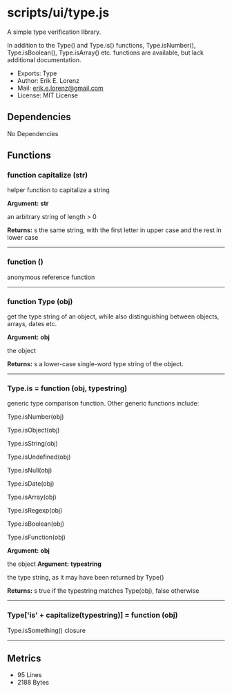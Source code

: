 # scripts/ui/type.js


A simple type verification library.

In addition to the Type() and Type.is() functions, Type.isNumber(),
Type.isBoolean(), Type.isArray() etc. functions are available, but lack
additional documentation.

* Exports: Type
* Author: Erik E. Lorenz 
* Mail: <erik.e.lorenz@gmail.com>
* License: MIT License


## Dependencies

No Dependencies

## Functions

###   function capitalize (str)
helper function to capitalize a string

**Argument:** **str**

an arbitrary string of length > 0

**Returns:** s the same string, with the first letter in upper case and the rest
in lower case

---


###   function ()
anonymous reference function

---


###   function Type (obj)
get the type string of an object, while also distinguishing between
objects, arrays, dates etc.

**Argument:** **obj**

the object

**Returns:** s a lower-case single-word type string of the object.

---


###   Type.is = function (obj, typestring)
generic type comparison function. Other generic functions include:

Type.isNumber(obj)

Type.isObject(obj)

Type.isString(obj)

Type.isUndefined(obj)

Type.isNull(obj)

Type.isDate(obj)

Type.isArray(obj)

Type.isRegexp(obj)

Type.isBoolean(obj)

Type.isFunction(obj)

**Argument:** **obj**

the object
**Argument:** **typestring**

the type string, as it may have been returned by Type()

**Returns:** s true if the typestring matches Type(obj), false otherwise

---


###     Type['is' + capitalize(typestring)] = function (obj)
Type.isSomething() closure

---

## Metrics

* 95 Lines
* 2188 Bytes

